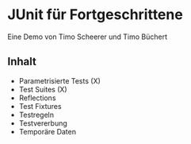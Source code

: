 # JUnit für Fortgeschrittene

Eine Demo von Timo Scheerer und Timo Büchert

## Inhalt

- Parametrisierte Tests (X)
- Test Suites (X)
- Reflections
- Test Fixtures
- Testregeln
- Testvererbung
- Temporäre Daten 